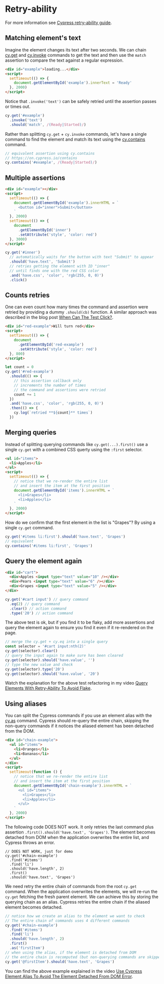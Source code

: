# Retry-ability

For more information see [Cypress retry-ability guide](https://on.cypress.io/retry-ability).

## Matching element's text

Imagine the element changes its text after two seconds. We can chain [cy.get](https://on.cypress.io/get) and [cy.invoke](https://on.cypress.io/invoke) commands to get the text and then use the `match` assertion to compare the text against a regular expression.

<!-- fiddle Retry-ability / matching element's text using regular assertion -->

```html
<div id="example">loading...</div>
<script>
  setTimeout(() => {
    document.getElementById('example').innerText = 'Ready'
  }, 2000)
</script>
```

Notice that `.invoke('text')` can be safely retried until the assertion passes or times out.

```js
cy.get('#example')
  .invoke('text')
  .should('match', /(Ready|Started)/)
```

Rather than splitting `cy.get` + `cy.invoke` commands, let's have a single command to find the element and match its text using the [cy.contains](https://on.cypress.io/contains) command.

```js
// equivalent assertion using cy.contains
// https://on.cypress.io/contains
cy.contains('#example', /(Ready|Started)/)
```

<!-- fiddle-end -->

## Multiple assertions

<!-- fiddle Retry-ability / text appears and becomes red -->

```html
<div id="example"></div>
<script>
  setTimeout(() => {
    document.getElementById('example').innerHTML = `
      <button id="inner">Submit</button>
    `
  }, 2000)
  setTimeout(() => {
    document
      .getElementById('inner')
      .setAttribute('style', 'color: red')
  }, 3000)
</script>
```

```js
cy.get('#inner')
  // automatically waits for the button with text "Submit" to appear
  .should('have.text', 'Submit')
  // retries getting the element with ID "inner"
  // until finds one with the red CSS color
  .and('have.css', 'color', 'rgb(255, 0, 0)')
  .click()
```

<!-- fiddle-end -->

## Counts retries

One can even count how many times the command and assertion were retried by providing a dummy `.should(cb)` function. A similar approach was described in the blog post [When Can The Test Click?](https://www.cypress.io/blog/2019/01/22/when-can-the-test-click/).

<!-- fiddle Retry-ability / count retries -->

```html
<div id="red-example">Will turn red</div>
<script>
  setTimeout(() => {
    document
      .getElementById('red-example')
      .setAttribute('style', 'color: red')
  }, 800)
</script>
```

```js
let count = 0
cy.get('#red-example')
  .should(() => {
    // this assertion callback only
    // increments the number of times
    // the command and assertions were retried
    count += 1
  })
  .and('have.css', 'color', 'rgb(255, 0, 0)')
  .then(() => {
    cy.log(`retried **${count}** times`)
  })
```

<!-- fiddle-end -->

## Merging queries

Instead of splitting querying commands like `cy.get(...).first()` use a single `cy.get` with a combined CSS querty using the `:first` selector.

<!-- fiddle Retry-ability / merging queries -->

```html
<ul id="items">
  <li>Apples</li>
</ul>
<script>
  setTimeout(() => {
    // notice that we re-render the entire list
    // and insert the item at the first position
    document.getElementById('items').innerHTML = `
      <li>Grapes</li>
      <li>Apples</li>
    `
  }, 2000)
</script>
```

How do we confirm that the first element in the list is "Grapes"? By using a single `cy.get` command.

```js
cy.get('#items li:first').should('have.text', 'Grapes')
// equivalent
cy.contains('#items li:first', 'Grapes')
```

<!-- fiddle-end -->

## Query the element again

<!-- fiddle Retry-ability / query the element again -->

```html
<div id="cart">
  <div>Apples <input type="text" value="10" /></div>
  <div>Pears <input type="text" value="6" /></div>
  <div>Grapes <input type="text" value="5" /></div>
</div>
```

```js skip
cy.get('#cart input') // query command
  .eq(2) // query command
  .clear() // action command
  .type('20') // action command
```

The above test is ok, but if you find it to be flaky, add more assertions and query the element again to ensure you find it even if it re-rendered on the page.

```js
// merge the cy.get + cy.eq into a single query
const selector = '#cart input:nth(2)'
cy.get(selector).clear()
// query the input again to make sure has been cleared
cy.get(selector).should('have.value', '')
// type the new value and check
cy.get(selector).type('20')
cy.get(selector).should('have.value', '20')
```

<!-- fiddle-end -->

Watch the explanation for the above test refactoring in my video [Query Elements With Retry-Ability To Avoid Flake](https://youtu.be/deNl1q1el0E).

## Using aliases

You can split the Cypress commands if you use an element alias with the [cy.as](https://on.cypress.io/as) command. Cypress should re-query the entire chain, skipping the non-query commands if it notices the aliased element has been detached from the DOM.

<!-- fiddle Retry-ability / using aliases -->

```html
<div id="chain-example">
  <ul id="items">
    <li>Oranges</li>
    <li>Bananas</li>
  </ul>
</div>
<script>
  setTimeout(function () {
    // notice that we re-render the entire list
    // and insert the item at the first position
    document.getElementById('chain-example').innerHTML = `
      <ul id="items">
        <li>Grapes</li>
        <li>Apples</li>
      </ul>
    `
  }, 2000)
</script>
```

The following code DOES NOT work. It only retries the last command plus assertion `.first().should('have.text', 'Grapes')`. The element becomes detached from DOM when the application overwrites the entire list, and Cypress throws an error.

```
// DOES NOT WORK, just for demo
cy.get('#chain-example')
  .find('#items')
  .find('li')
  .should('have.length', 2)
  .first()
  .should('have.text', 'Grapes')
```

We need retry the entire chain of commands from the root `cy.get` command. When the application overwrites the elements, we will re-run the `cy.get` fetching the fresh parent element. We can achieve this by storing the querying chain as an alias. Cypress retries the entire chain if the aliased element becomes detached.

```js
// notice how we create an alias to the element we want to check
// The entire chain of commands uses 4 different commands
cy.get('#chain-example')
  .find('#items')
  .find('li')
  .should('have.length', 2)
  .first()
  .as('firstItem')
// when using the alias, if the element is detached from DOM
// the entire chain is recomputed (but non-querying commands are skipped)
cy.get('@firstItem').should('have.text', 'Grapes')
```

<!-- fiddle-end -->

You can find the above example explained in the video [Use Cypress Element Alias To Avoid The Element Detached From DOM Error](https://youtu.be/VPznmFpa1Jc).
